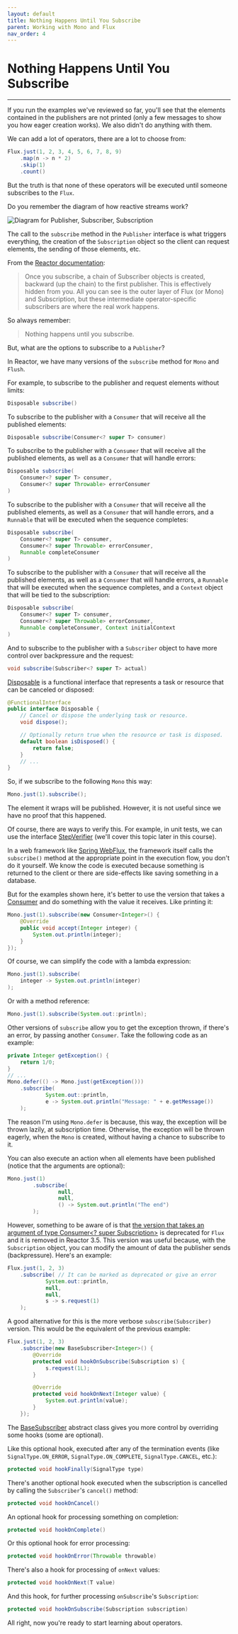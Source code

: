 ```yaml
---
layout: default
title: Nothing Happens Until You Subscribe
parent: Working with Mono and Flux
nav_order: 4
---
```


# Nothing Happens Until You Subscribe
---

If you run the examples we've reviewed so far, you'll see that the elements contained in the publishers are not printed (only a few messages to show you how eager creation works). We also didn't do anything with them.

We can add a lot of operators, there are a lot to choose from:
```java
Flux.just(1, 2, 3, 4, 5, 6, 7, 8, 9)
    .map(n -> n * 2)
    .skip(1)
    .count()
```

But the truth is that none of these operators will be executed until someone subscribes to the `Flux`.

Do you remember the diagram of how reactive streams work?

![Diagram for Publisher, Subscriber, Subscription](images/37.png)

The call to the `subscribe` method in the `Publisher` interface is what triggers everything, the creation of the `Subscription` object so the client can request elements, the sending of those elements, etc.

From the [Reactor documentation](https://projectreactor.io/docs/core/release/reference/):
> Once you subscribe, a chain of Subscriber objects is created, backward (up the chain) to the first publisher. This is effectively hidden from you. All you can see is the outer layer of Flux (or Mono) and Subscription, but these intermediate operator-specific subscribers are where the real work happens.

So always remember:
> Nothing happens until you subscribe.

But, what are the options to subscribe to a `Publisher`?

In Reactor, we have many versions of the `subscribe` method for `Mono` and `Flush`.

For example, to subscribe to the publisher and request elements without limits:
```java
Disposable subscribe()
```

To subscribe to the publisher with a `Consumer` that will receive all the published elements:
```java
Disposable subscribe(Consumer<? super T> consumer)
```

To subscribe to the publisher with a `Consumer` that will receive all the published elements, as well as a `Consumer` that will handle errors:
```java
Disposable subscribe(
    Consumer<? super T> consumer, 
    Consumer<? super Throwable> errorConsumer
)
```

To subscribe to the publisher with a `Consumer` that will receive all the published elements, as well as a `Consumer` that will handle errors, and a `Runnable` that will be executed when the sequence completes:
```java
Disposable subscribe(
    Consumer<? super T> consumer, 
    Consumer<? super Throwable> errorConsumer, 
    Runnable completeConsumer
)
```

To subscribe to the publisher with a `Consumer` that will receive all the published elements, as well as a `Consumer` that will handle errors, a `Runnable` that will be executed when the sequence completes, and a `Context` object that will be tied to the subscription:
```java
Disposable subscribe(
    Consumer<? super T> consumer, 
    Consumer<? super Throwable> errorConsumer, 
    Runnable completeConsumer, Context initialContext
)
```

And to subscribe to the publisher with a `Subscriber` object to have more control over backpressure and the request:
```java
void subscribe(Subscriber<? super T> actual) 
```

[Disposable](https://projectreactor.io/docs/core/release/api/reactor/core/Disposable.html) is a functional interface that represents a task or resource that can be canceled or disposed:
```java
@FunctionalInterface
public interface Disposable {
    // Cancel or dispose the underlying task or resource.
    void dispose();

    // Optionally return true when the resource or task is disposed.
    default boolean isDisposed() {
        return false;
    }
    // ...
}
```

So, if we subscribe to the following `Mono` this way:
```java
Mono.just(1).subscribe();
```

The element it wraps will be published. However, it is not useful since we have no proof that this happened. 

Of course, there are ways to verify this. For example, in unit tests, we can use the interface [StepVerifier](https://projectreactor.io/docs/test/release/api/reactor/test/StepVerifier.html) (we'll cover this topic later in this course). 

In a web framework like [Spring WebFlux](https://docs.spring.io/spring-framework/docs/current/reference/html/web-reactive.html), the framework itself calls the `subscribe()` method at the appropriate point in the execution flow, you don't do it yourself. We know the code is executed because something is returned to the client or there are side-effects like saving something in a database.

But for the examples shown here, it's better to use the version that takes a [Consumer](https://docs.oracle.com/en/java/javase/17/docs/api/java.base/java/util/function/Consumer.html) and do something with the value it receives. Like printing it:
```java
Mono.just(1).subscribe(new Consumer<Integer>() {
    @Override
    public void accept(Integer integer) {
        System.out.println(integer);
    }
});
```

Of course, we can simplify the code with a lambda expression:
```java
Mono.just(1).subscribe(
    integer -> System.out.println(integer)
);
```

Or with a method reference:
```java
Mono.just(1).subscribe(System.out::println);
```

Other versions of `subscribe` allow you to get the exception thrown, if there's an error, by passing another `Consumer`. Take the following code as an example:
```java
private Integer getException() {
    return 1/0;
}
// ...
Mono.defer(() -> Mono.just(getException()))
    .subscribe(
            System.out::println,
            e -> System.out.println("Message: " + e.getMessage())
    );
```

The reason I'm using `Mono.defer` is because, this way, the exception will be thrown lazily, at subscription time. Otherwise, the exception will be thrown eagerly, when the `Mono` is created, without having a chance to subscribe to it.

You can also execute an action when all elements have been published (notice that the arguments are optional):
```java
Mono.just(1)
        .subscribe(
                null,
                null,
                () -> System.out.println("The end")
        );
```

However, something to be aware of is that [the version that takes an argument of type Consumer<? super Subscription>](https://projectreactor.io/docs/core/release/api/reactor/core/publisher/Flux.html#subscribe-java.util.function.Consumer-java.util.function.Consumer-java.lang.Runnable-java.util.function.Consumer-) is deprecated for `Flux` and it is removed in Reactor 3.5. This version was useful because, with the `Subscription` object, you can modify the amount of data the publisher sends (backpressure). Here's an example:
```java
Flux.just(1, 2, 3)
    .subscribe( // It can be marked as deprecated or give an error
            System.out::println,
            null,
            null,
            s -> s.request(1)
    );
```

A good alternative for this is the more verbose `subscribe(Subscriber)` version. This would be the equivalent of the previous example:
```java
Flux.just(1, 2, 3)
    .subscribe(new BaseSubscriber<Integer>() {
        @Override
        protected void hookOnSubscribe(Subscription s) {
            s.request(1L);
        }

        @Override
        protected void hookOnNext(Integer value) {
            System.out.println(value);
        }
    });
```

The [BaseSubscriber](https://projectreactor.io/docs/core/release/api/reactor/core/publisher/BaseSubscriber.html) abstract class gives you more control by overriding some hooks (some are optional).

Like this optional hook, executed after any of the termination events (like `SignalType.ON_ERROR`, `SignalType.ON_COMPLETE`, `SignalType.CANCEL`, etc.):
```java
protected void hookFinally(SignalType type)
```

There's another optional hook executed when the subscription is cancelled by calling the `Subscriber`'s `cancel()` method:
```java
protected void hookOnCancel()
```

An optional hook for processing something on completion:
```java
protected void hookOnComplete()
```
    
Or this optional hook for error processing:
```java
protected void hookOnError(Throwable throwable)
```
    
There's also a hook for processing of `onNext` values:
```java
protected void hookOnNext(T value)
```
    
And this hook, for further processing `onSubscribe`'s `Subscription`:
```java
protected void hookOnSubscribe(Subscription subscription)
```

All right, now you're ready to start learning about operators.
